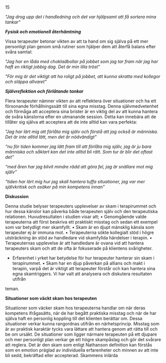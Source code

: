 15

*"Jag drog upp det i handledning och det var hjälpsamt att få sortera mina tankar"*

***Fysisk och emotionell återhämtning***

Vissa terapeuter betonar vikten av att ta hand om sig själva på ett mer personligt plan
genom små rutiner som hjälper dem att återfå balans efter svåra samtal:

*"Jag har en låda med chokladbollar på jobbet som jag tar fram när jag har haft en*
*riktigt jobbig dag. Det är min lilla tröst"*

*"För mig är det viktigt att ha roligt på jobbet, att kunna skratta med kollegor och släppa*
*allvaret"*

***Självreflektion och förlåtande tankar***

Flera terapeuter nämner vikten av att reflektera över situationer och ha ett försonande
förhållningssätt till sina egna misstag. Denna självmedvetenhet och förmåga att acceptera sina
brister är en viktig del av att kunna hantera de svåra känslorna efter en utmanande session. Detta
kan innebära att de tillåter sig själva att acceptera att de inte alltid kan vara perfekta:

*"Jag har lärt mig att förlåta mig själv och förstå att jag också är människa. Det är inte*
*alltid lätt, men det är nödvändigt"*

*“nu för tiden kommer jag lätt fram till att förlåta mig själv, jag är ju bara människa och*
*såklart kan det inte alltid bli rätt. Som tur är blir det oftast det”*

*“med åren har jag blivit mindre rädd att göra fel, jag är snällare mot mig själv”*

*“tiden har lärt mig hur jag skall hantera tuffa situationer, jag var mer självkritisk och*
*osäker på min kompetens innan”*

**Diskussion**

Denna studie belyser terapeuters upplevelser av skam i terapirummet och hur dessa
känslor kan påverka både terapeuten själv och den terapeutiska relationen. Huvudresultaten i
studien visar att; • Genomgående valde terapeuterna att först beskriva ett praktiskt misstag och
sedan ett exempel som var betydligt mer skamfyllt. • Skam är en djupt mänsklig känsla som
terapeuter ej är immuna mot. • Terapeuterna sökte kollegialt stöd i högre utsträckning än stöd
av handledare vid skamfyllda händelser i terapin. • Terapeuternas upplevelse är att handledare
är ovana vid att hantera terapeuters skam och att de ofta är fokuserade på klientens svårigheter.

- Erfarenhet i yrket har betydelse för hur terapeuter hanterar sin skam i terapirummet. • Skam
har en djup påverkan på allians och makt i terapin, varpå det är viktigt att terapeuter förstår och
kan hantera sina egna skamtriggers. Vi har valt att analysera och diskutera resultaten utifrån

teman.

**Situationer som väckt skam hos terapeuten**

Situationer som väcker skam hos terapeuterna handlar om när deras kompetens
ifrågasätts, när de har begått praktiska misstag och när de har själva haft en personlig koppling
till det klienten berättar om. Dessa situationer verkar kunna rangordnas utifrån en
närhetsprincip. Misstag som är av praktisk karaktär tycks vara lättare att hantera genom att rätta
till och be om ursäkt. De situationer som ligger närmare terapeuten på ett djupare och mer
personligt plan verkar ge ett högre skampåslag och gör det svårare att reglera. Det är den skam
som enligt Nathanson definition kan förstås som en emotion präglad av individuella
erfarenheter och minnen av att inte bli sedd, bekräftad eller accepterad. Skammens inlärda

